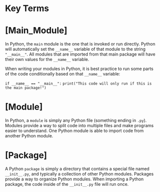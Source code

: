 # Key Terms

# [Main_Module]
In Python, the `main` module is the one that is invoked or run directly. Python will 
automatically set the `__name__` variable of that module to the string `"__main__"`. 
All modules that are imported from that main package will have their own values for 
the `__name__` variable.

When writing your modules in Python, it is best practice to run some parts of the code 
conditionally based on that `__name__` variable:

`if __name__ == "__main__":`
    `print("This code will only run if this is the main package!")`

# [Module]
In Python, a `module` is simply any Python file (something ending in `.py`). Modules 
provide a way to split code into multiple files and make programs easier to understand. 
One Python module is able to import code from another Python module.

# [Package]
A Python `package` is simply a directory that contains a special file named `__init__.py`, 
and typically a collection of other Python modules. Packages provide a way to organize 
Python modules. When importing a Python package, the code inside of the `__init__.py` file 
will run once.